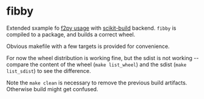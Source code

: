 # fibby

Extended sxample fo [f2py usage](https://numpy.org/doc/stable/f2py/usage.html) with
[scikit-build](https://numpy.org/doc/stable/f2py/buildtools/skbuild.html) backend.
`fibby` is compiled to a package, and builds a correct wheel.

Obvious makefile with a few targets is provided for convenience.

For now the wheel distribution is working fine, but the sdist is not working -- 
compare the content of the wheel (`make list_wheel`) and the sdist
(`make list_sdist`) to see the difference.

Note the `make clean` is necessary to remove the previous build artifacts.
Otherwise build might get confused.